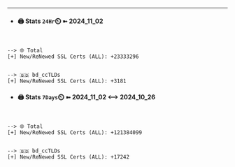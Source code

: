 

---
- #### 🖨️ **Stats** `24Hr`⏲️ ➼ 2024_11_02
```console


--> 🌐 Total
[+] New/ReNewed SSL Certs (ALL): +23333296


--> 🇧🇩 bd_ccTLDs
[+] New/ReNewed SSL Certs (ALL): +3181

```

- #### 🖨️ **Stats** `7Days`⏲️ ➼ 2024_11_02 <--> 2024_10_26
```console


--> 🌐 Total
[+] New/ReNewed SSL Certs (ALL): +121384099


--> 🇧🇩 bd_ccTLDs
[+] New/ReNewed SSL Certs (ALL): +17242

```

